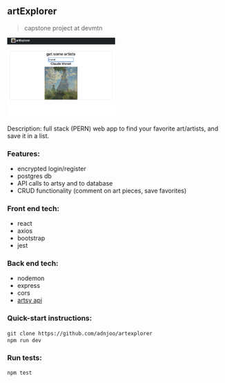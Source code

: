 ## artExplorer

> capstone project at devmtn

<img src='./scrn.png' width='250'>

Description: full stack (PERN) web app to find your favorite art/artists, and save it in a list.

### Features:

- encrypted login/register
- postgres db
- API calls to artsy and to database
- CRUD functionality (comment on art pieces, save favorites)

### Front end tech:

- react
- axios
- bootstrap
- jest

### Back end tech:

- nodemon
- express
- cors
- [artsy api](https://developers.artsy.net/)

### Quick-start instructions:

```
git clone https://github.com/adnjoo/artexplorer
npm run dev
```

### Run tests:

```
npm test
```
